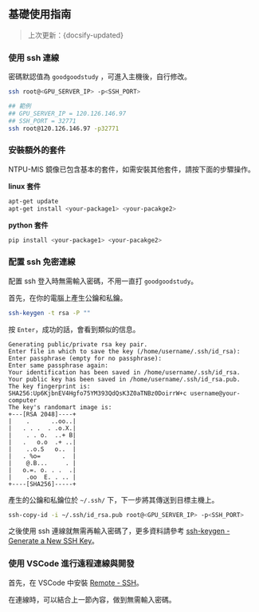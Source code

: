 ## 基礎使用指南
> 上次更新：{docsify-updated} 

### 使用 ssh 連線

密碼默認值為 `goodgoodstudy` ，可進入主機後，自行修改。

```bash
ssh root@<GPU_SERVER_IP> -p<SSH_PORT>

## 範例 
## GPU_SERVER_IP = 120.126.146.97 
## SSH_PORT = 32771
ssh root@120.126.146.97 -p32771
```

### 安裝額外的套件

NTPU-MIS 鏡像已包含基本的套件，如需安裝其他套件，請按下面的步驟操作。

**linux 套件**

```bash
apt-get update
apt-get install <your-package1> <your-pacakge2>
```

**python 套件**

```bash
pip install <your-package1> <your-pacakge2>
```



### 配置 ssh 免密連線

配置 ssh 登入時無需輸入密碼，不用一直打 `goodgoodstudy`。

首先，在你的電腦上產生公鑰和私鑰。

```bash
ssh-keygen -t rsa -P ""
```

按 `Enter`，成功的話，會看到類似的信息。
```
Generating public/private rsa key pair.
Enter file in which to save the key (/home/username/.ssh/id_rsa): 
Enter passphrase (empty for no passphrase): 
Enter same passphrase again: 
Your identification has been saved in /home/username/.ssh/id_rsa.
Your public key has been saved in /home/username/.ssh/id_rsa.pub.
The key fingerprint is:
SHA256:Up6KjbnEV4Hgfo75YM393QdQsK3Z0aTNBz0DoirrW+c username@your-computer
The key's randomart image is:
+---[RSA 2048]----+
|    .      ..oo..|
|   . . .  . .o.X.|
|    . . o.  ..+ B|
|   .   o.o  .+ ..|
|    ..o.S   o..  |
|   . %o=      .  |
|    @.B...     . |
|   o.=. o. . .  .|
|    .oo  E. . .. |
+----[SHA256]-----+
```

產生的公鑰和私鑰位於 `~/.ssh/` 下，下一步將其傳送到目標主機上。

```bash
ssh-copy-id -i ~/.ssh/id_rsa.pub root@<GPU_SERVER_IP> -p<SSH_PORT>
```

之後使用 ssh 連線就無需再輸入密碼了，更多資料請參考 [ssh-keygen - Generate a New SSH Key](https://www.ssh.com/ssh/keygen/)。

### 使用 VSCode 進行遠程連線與開發
首先，在 VSCode 中安裝 [Remote - SSH](https://marketplace.visualstudio.com/items?itemName=ms-vscode-remote.remote-ssh)。

在連線時，可以結合上一節內容，做到無需輸入密碼。